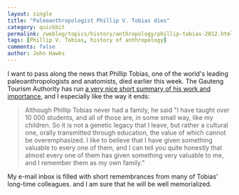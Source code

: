 ```yaml
---
layout: single 
title: "Paleoanthropologist Phillip V. Tobias dies" 
category: quickbit
permalink: /weblog/topics/history/anthropology/phillip-tobias-2012.html
tags: [Phillip V. Tobias, history of anthropology] 
comments: false 
author: John Hawks 
---
```


I want to pass along the news that Phillip Tobias, one of the world's leading paleoanthropologists and anatomists, died earlier this week. The Gauteng Tourism Authority has run <a href="http://www.gauteng.net/blog/entry/south_africas_beloved_professor_philip_tobais_dies/">a very nice short summary of his work and importance</a>, and I especially like the way it ends: 

<blockquote>Although Phillip Tobias never had a family, he said "I have taught over 10 000 students, and all of those are, in some small way, like my children. So it is not a genetic legacy that I leave, but rather a cultural one, orally transmitted through education, the value of which cannot be overemphasized. I like to believe that I have given something valuable to every one of them, and I can tell you quite honestly that almost every one of them has given something very valuable to me, and I remember them as my own family."</blockquote>

My e-mail inbox is filled with short remembrances from many of Tobias' long-time colleagues. and I am sure that he will be well memorialized. 


